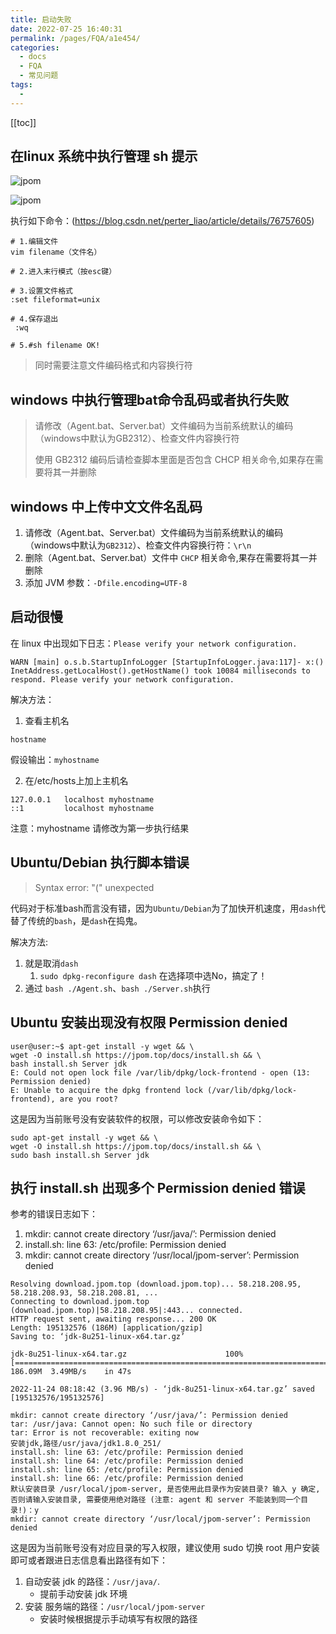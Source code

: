 ```yaml
---
title: 启动失败
date: 2022-07-25 16:40:31
permalink: /pages/FQA/a1e454/
categories:
  - docs
  - FQA
  - 常见问题
tags:
  - 
---
```


[[toc]]

## 在linux 系统中执行管理 sh 提示

![jpom](/images/error/ff-unix.png)

![jpom](/images/error/command-not-found.png)

执行如下命令：(https://blog.csdn.net/perter_liao/article/details/76757605)

```shell
# 1.编辑文件
vim filename（文件名）
  
# 2.进入末行模式（按esc键）

# 3.设置文件格式
:set fileformat=unix
 
# 4.保存退出
 :wq
 
# 5.#sh filename OK!
```

> 同时需要注意文件编码格式和内容换行符

## windows 中执行管理bat命令乱码或者执行失败

> 请修改（Agent.bat、Server.bat）文件编码为当前系统默认的编码（windows中默认为GB2312）、检查文件内容换行符
>
> 使用 GB2312 编码后请检查脚本里面是否包含 CHCP 相关命令,如果存在需要将其一并删除

## windows 中上传中文文件名乱码

1. 请修改（Agent.bat、Server.bat）文件编码为当前系统默认的编码（windows中默认为`GB2312`）、检查文件内容换行符：`\r\n`
2. 删除（Agent.bat、Server.bat）文件中 `CHCP` 相关命令,果存在需要将其一并删除
3. 添加 JVM 参数：`-Dfile.encoding=UTF-8`

## 启动很慢

在 linux 中出现如下日志：`Please verify your network configuration.`
```log
WARN [main] o.s.b.StartupInfoLogger [StartupInfoLogger.java:117]- x:() InetAddress.getLocalHost().getHostName() took 10084 milliseconds to respond. Please verify your network configuration.
```

解决方法：
1. 查看主机名

```log
hostname
```

假设输出：`myhostname`

2. 在/etc/hosts上加上主机名

```log
127.0.0.1   localhost myhostname
::1         localhost myhostname
```

注意：myhostname 请修改为第一步执行结果


## Ubuntu/Debian 执行脚本错误

> Syntax error: "(" unexpected

代码对于标准bash而言没有错，因为`Ubuntu/Debian`为了加快开机速度，用`dash`代替了传统的`bash`，是`dash`在捣鬼。

解决方法:
1. 就是取消`dash`
	1. `sudo dpkg-reconfigure dash` 在选择项中选No，搞定了！
2. 通过 `bash ./Agent.sh`、`bash ./Server.sh`执行

## Ubuntu 安装出现没有权限 Permission denied

```log
user@user:~$ apt-get install -y wget && \
wget -O install.sh https://jpom.top/docs/install.sh && \
bash install.sh Server jdk
E: Could not open lock file /var/lib/dpkg/lock-frontend - open (13: Permission denied)
E: Unable to acquire the dpkg frontend lock (/var/lib/dpkg/lock-frontend), are you root?
```

这是因为当前账号没有安装软件的权限，可以修改安装命令如下：

```shell
sudo apt-get install -y wget && \
wget -O install.sh https://jpom.top/docs/install.sh && \
sudo bash install.sh Server jdk
```

## 执行 install.sh 出现多个 Permission denied 错误

参考的错误日志如下：

1. mkdir: cannot create directory ‘/usr/java/’: Permission denied
2. install.sh: line 63: /etc/profile: Permission denied
3. mkdir: cannot create directory ‘/usr/local/jpom-server’: Permission denied

```log
Resolving download.jpom.top (download.jpom.top)... 58.218.208.95, 58.218.208.93, 58.218.208.81, ...
Connecting to download.jpom.top (download.jpom.top)|58.218.208.95|:443... connected.
HTTP request sent, awaiting response... 200 OK
Length: 195132576 (186M) [application/gzip]
Saving to: ‘jdk-8u251-linux-x64.tar.gz’

jdk-8u251-linux-x64.tar.gz                      100%[====================================================================================================>] 186.09M  3.49MB/s    in 47s     

2022-11-24 08:18:42 (3.96 MB/s) - ‘jdk-8u251-linux-x64.tar.gz’ saved [195132576/195132576]

mkdir: cannot create directory ‘/usr/java/’: Permission denied
tar: /usr/java: Cannot open: No such file or directory
tar: Error is not recoverable: exiting now
安装jdk,路径/usr/java/jdk1.8.0_251/
install.sh: line 63: /etc/profile: Permission denied
install.sh: line 64: /etc/profile: Permission denied
install.sh: line 65: /etc/profile: Permission denied
install.sh: line 66: /etc/profile: Permission denied
默认安装目录 /usr/local/jpom-server, 是否使用此目录作为安装目录? 输入 y 确定, 否则请输入安装目录, 需要使用绝对路径 (注意: agent 和 server 不能装到同一个目录!)：y
mkdir: cannot create directory ‘/usr/local/jpom-server’: Permission denied
```

这是因为当前账号没有对应目录的写入权限，建议使用 sudo 切换 root 用户安装即可或者跟进日志信息看出路径有如下：

1. 自动安装 jdk 的路径：`/usr/java/`.
   - 提前手动安装 jdk 环境
2. 安装 服务端的路径：`/usr/local/jpom-server`
   - 安装时候根据提示手动填写有权限的路径

